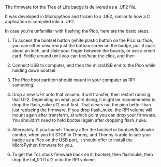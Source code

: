 The firmware for the Tree of Life badge is delivered as a .UF2 file. 

It was developed in Micropython and frozen to a .UF2, similar to how a C application is compiled into a .UF2.

In case you're unfamiliar with flashing the Pico, here are the basic steps.

1. To access the bootsel button (white plastic button on the Pico surface, you can either unscrew just 
the bottom screw on the badge, pull it apart about an inch, and slide your finger between the boards, or
use a credit card. Fiddle around until you can feel/hear the click, and then

2. Connect USB to computer, and then the microUSB end to the Pico while holding down bootsel.

3. The Pico boot partition should mount in your computer as RPI something.

4. Drop a new UF2 onto that volume. It will transfer, then restart running that UF2.  Depending on what you're doing, 
it might be recommended to drop the flash_nuke.uf2 on it first. That clears out the pico better than just replacing 
the firmware. If you drop flash_nuke, the RPI volume will mount again after transferm, at which point you can drop your 
firmware. You shouldn't need to hold bootsel again after dropping flash_nuke.

5. Alternately, if you launch Thonny after the bootsel or bootsel/flashnuke combo, when you hit STOP in Thonny, and Thonny
is able to see your badge as a Pico on the USB port, it should offer to install the MicroPython firmware for you.

6. To get the ToL stock firmware back on it, bootsel, then flashnuke, then drop the tol_0.1.0.uf2 onto the RPI volume.

